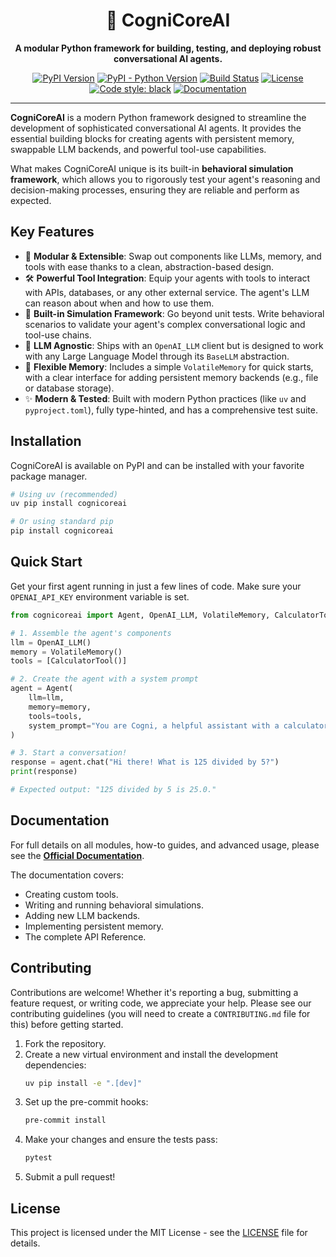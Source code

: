 <div align="center">

  <h1>🤖 CogniCoreAI</h1>

  <p>
    <strong>A modular Python framework for building, testing, and deploying robust conversational AI agents.</strong>
  </p>

  <p>
    <a href="https://pypi.org/project/cognicore-ai/"><img alt="PyPI Version" src="https://img.shields.io/pypi/v/cognicore-ai.svg"></a>
    <a href="https://pypi.org/project/cognicore-ai/"><img alt="PyPI - Python Version" src="https://img.shields.io/pypi/pyversions/cognicore-ai.svg"></a>
    <a href="https://github.com/UTSAVS26/cognicore-ai/actions/workflows/ci.yml"><img alt="Build Status" src="https://github.com/UTSAVS26/cognicore-ai/actions/workflows/ci.yml/badge.svg"></a>
    <a href="https://github.com/UTSAVS26/cognicore-ai/blob/main/LICENSE"><img alt="License" src="https://img.shields.io/pypi/l/cognicore-ai"></a>
    <a href="https://github.com/psf/black"><img alt="Code style: black" src="https://img.shields.io/badge/code%20style-black-000000.svg"></a>
    <a href="https://cognicore-ai.readthedocs.io/en/latest/"><img alt="Documentation" src="https://img.shields.io/badge/Read-The%20Docs-blue"></a>
  </p>

</div>

---

**CogniCoreAI** is a modern Python framework designed to streamline the development of sophisticated conversational AI agents. It provides the essential building blocks for creating agents with persistent memory, swappable LLM backends, and powerful tool-use capabilities.

What makes CogniCoreAI unique is its built-in **behavioral simulation framework**, which allows you to rigorously test your agent's reasoning and decision-making processes, ensuring they are reliable and perform as expected.

## Key Features

-   🤖 **Modular & Extensible**: Swap out components like LLMs, memory, and tools with ease thanks to a clean, abstraction-based design.
-   🛠️ **Powerful Tool Integration**: Equip your agents with tools to interact with APIs, databases, or any other external service. The agent's LLM can reason about when and how to use them.
-   🧪 **Built-in Simulation Framework**: Go beyond unit tests. Write behavioral scenarios to validate your agent's complex conversational logic and tool-use chains.
-   🧠 **LLM Agnostic**: Ships with an `OpenAI_LLM` client but is designed to work with any Large Language Model through its `BaseLLM` abstraction.
-   💾 **Flexible Memory**: Includes a simple `VolatileMemory` for quick starts, with a clear interface for adding persistent memory backends (e.g., file or database storage).
-   ✨ **Modern & Tested**: Built with modern Python practices (like `uv` and `pyproject.toml`), fully type-hinted, and has a comprehensive test suite.

## Installation

CogniCoreAI is available on PyPI and can be installed with your favorite package manager.

```bash
# Using uv (recommended)
uv pip install cognicoreai

# Or using standard pip
pip install cognicoreai
```

## Quick Start

Get your first agent running in just a few lines of code. Make sure your `OPENAI_API_KEY` environment variable is set.

```python
from cognicoreai import Agent, OpenAI_LLM, VolatileMemory, CalculatorTool

# 1. Assemble the agent's components
llm = OpenAI_LLM()
memory = VolatileMemory()
tools = [CalculatorTool()]

# 2. Create the agent with a system prompt
agent = Agent(
    llm=llm,
    memory=memory,
    tools=tools,
    system_prompt="You are Cogni, a helpful assistant with a calculator."
)

# 3. Start a conversation!
response = agent.chat("Hi there! What is 125 divided by 5?")
print(response)

# Expected output: "125 divided by 5 is 25.0."
```

## Documentation

For full details on all modules, how-to guides, and advanced usage, please see the **[Official Documentation](https://cognicore-ai.readthedocs.io/en/latest/)**.

The documentation covers:
-   Creating custom tools.
-   Writing and running behavioral simulations.
-   Adding new LLM backends.
-   Implementing persistent memory.
-   The complete API Reference.

## Contributing

Contributions are welcome! Whether it's reporting a bug, submitting a feature request, or writing code, we appreciate your help. Please see our contributing guidelines (you will need to create a `CONTRIBUTING.md` file for this) before getting started.

1.  Fork the repository.
2.  Create a new virtual environment and install the development dependencies:
    ```bash
    uv pip install -e ".[dev]"
    ```
3.  Set up the pre-commit hooks:
    ```bash
    pre-commit install
    ```
4.  Make your changes and ensure the tests pass:
    ```bash
    pytest
    ```
5.  Submit a pull request!

## License

This project is licensed under the MIT License - see the [LICENSE](LICENSE) file for details.